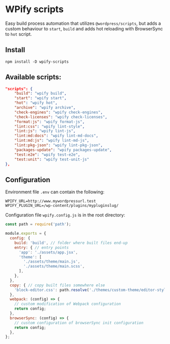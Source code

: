 # WPify scripts

Easy build process automation that utilizes `@wordpress/scripts`, but adds a custom behaviour to `start`, `build` and adds hot reloading with BrowserSync to `hot` script.

## Install

`npm install -D wpify-scripts`

## Available scripts:

```json
"scripts": {
    "build": "wpify build",
    "start": "wpify start",
    "hot": "wpify hot",
    "archive": "wpify archive",
    "check-engines": "wpify check-engines",
    "check-licenses": "wpify check-licenses",
    "format:js": "wpify format-js",
    "lint:css": "wpify lint-style",
    "lint:js": "wpify lint-js",
    "lint:md:docs": "wpify lint-md-docs",
    "lint:md:js": "wpify lint-md-js",
    "lint:pkg-json": "wpify lint-pkg-json",
    "packages-update": "wpify packages-update",
    "test:e2e": "wpify test-e2e",
    "test:unit": "wpify test-unit-js"
},
```

## Configuration

Environment file `.env` can contain the following:

```
WPIFY_URL=http://www.mywordpressurl.test
WPIFY_PLUGIN_URL=/wp-content/plugins/mypluginslug/
```

Configuration file `wpify.config.js` is in the root directory:

```js
const path = require('path');

module.exports = {
  config: {
    build: 'build', // folder where built files end-up
    entry: { // entry points
      'app': './assets/app.jsx',
      'theme': [
        './assets/theme/main.js',
        './assets/theme/main.scss',
      ],
    },
  },
  copy: { // copy built files somewhere else
    'block-editor.css': path.resolve('./themes/custom-theme/editor-style.css'),
  },
  webpack: (config) => {
    // custom modification of Webpack configuration
    return config;
  },
  browserSync: (config) => {
    // custom configuration of browserSync init configuration
    return config;
  },
};

```
